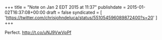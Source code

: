 +++
title = "Note on Jan 2 EDT 2015 at 11:37"
publishdate = 2015-01-02T16:37:08+00:00
draft = false
syndicated = [ 'https://twitter.com/chrisjohndeluca/status/551054596089872400?s=20' ]
+++

Perfect.  http://t.co/uNJ9VwVpPf
